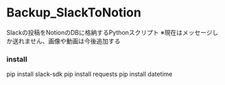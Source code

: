 # Backup_SlackToNotion
Slackの投稿をNotionのDBに格納するPythonスクリプト
※現在はメッセージしか送れません、画像や動画は今後追加する

### install
pip install slack-sdk
pip install requests
pip install datetime
